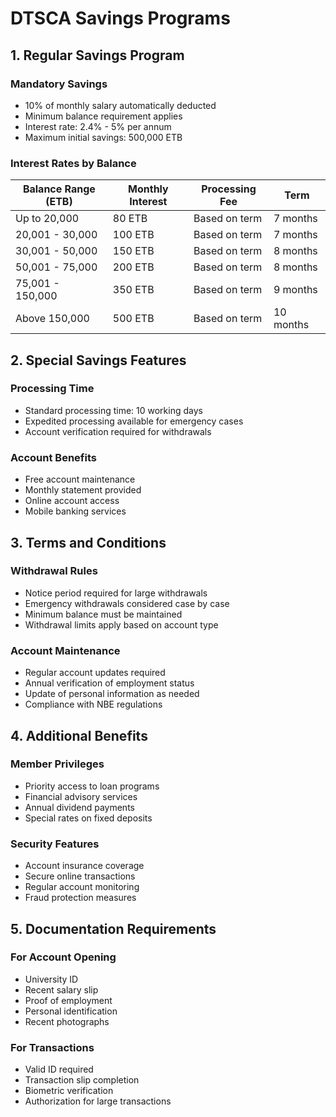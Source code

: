 # DTSCA Savings Programs

## 1. Regular Savings Program

### Mandatory Savings
- 10% of monthly salary automatically deducted
- Minimum balance requirement applies
- Interest rate: 2.4% - 5% per annum
- Maximum initial savings: 500,000 ETB

### Interest Rates by Balance
| Balance Range (ETB) | Monthly Interest | Processing Fee | Term |
|-------------------|------------------|----------------|------|
| Up to 20,000 | 80 ETB | Based on term | 7 months |
| 20,001 - 30,000 | 100 ETB | Based on term | 7 months |
| 30,001 - 50,000 | 150 ETB | Based on term | 8 months |
| 50,001 - 75,000 | 200 ETB | Based on term | 8 months |
| 75,001 - 150,000 | 350 ETB | Based on term | 9 months |
| Above 150,000 | 500 ETB | Based on term | 10 months |

## 2. Special Savings Features

### Processing Time
- Standard processing time: 10 working days
- Expedited processing available for emergency cases
- Account verification required for withdrawals

### Account Benefits
- Free account maintenance
- Monthly statement provided
- Online account access
- Mobile banking services

## 3. Terms and Conditions

### Withdrawal Rules
- Notice period required for large withdrawals
- Emergency withdrawals considered case by case
- Minimum balance must be maintained
- Withdrawal limits apply based on account type

### Account Maintenance
- Regular account updates required
- Annual verification of employment status
- Update of personal information as needed
- Compliance with NBE regulations

## 4. Additional Benefits

### Member Privileges
- Priority access to loan programs
- Financial advisory services
- Annual dividend payments
- Special rates on fixed deposits

### Security Features
- Account insurance coverage
- Secure online transactions
- Regular account monitoring
- Fraud protection measures

## 5. Documentation Requirements

### For Account Opening
- University ID
- Recent salary slip
- Proof of employment
- Personal identification
- Recent photographs

### For Transactions
- Valid ID required
- Transaction slip completion
- Biometric verification
- Authorization for large transactions 